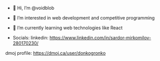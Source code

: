 - 👋 Hi, I’m @voidblob
- 👀 I’m interested in web development and competitive programming
- 🌱 I’m currently learning web technologies like React

- Socials: linkedin: https://www.linkedin.com/in/sardor-mirkomilov-280170230/

dmoj profile: https://dmoj.ca/user/donkogronko

